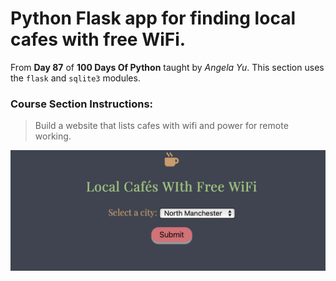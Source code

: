 # Python Flask app for finding local cafes with free WiFi.

From **Day 87** of **100 Days Of Python** taught by _Angela Yu_. This section uses the `flask` and `sqlite3` modules.

### Course Section Instructions:
> Build a website that lists cafes with wifi and power for remote working.

![Web App Screenshot 01](https://github.com/rhc-iv/py-cafes-with-wifi-finder/blob/main/screenshot01.png)
